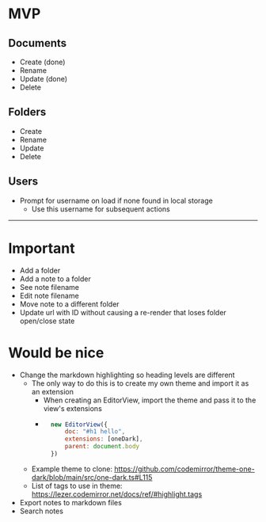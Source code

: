 # MVP

## Documents
* Create (done)
* Rename
* Update (done)
* Delete

## Folders
* Create
* Rename
* Update
* Delete

## Users
* Prompt for username on load if none found in local storage
  * Use this username for subsequent actions

-------------------

# Important
* Add a folder
* Add a note to a folder
* See note filename
* Edit note filename
* Move note to a different folder
* Update url with ID without causing a re-render that loses folder open/close state

# Would be nice
* Change the markdown highlighting so heading levels are different
  * The only way to do this is to create my own theme and import it as an extension
    * When creating an EditorView, import the theme and pass it to the view's extensions
    * ```javascript
        new EditorView({
            doc: "#h1 hello",
            extensions: [oneDark],
            parent: document.body
        })
        ```
  * Example theme to clone: https://github.com/codemirror/theme-one-dark/blob/main/src/one-dark.ts#L115
  * List of tags to use in theme: https://lezer.codemirror.net/docs/ref/#highlight.tags
* Export notes to markdown files
* Search notes
